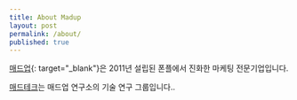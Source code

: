 ```yaml
---
title: About Madup
layout: post
permalink: /about/
published: true
---
```


[매드업](http://madup.com){: target="_blank"}은 2011년 설립된 폰플에서 진화한 마케팅 전문기업입니다.

[매드테크](https://madup-inc.github.io)는 매드업 연구소의 기술 연구 그룹입니다..
